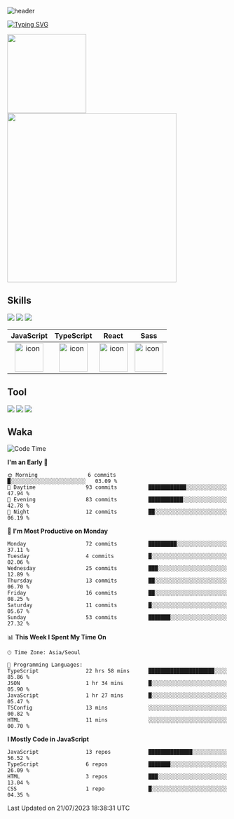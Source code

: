 ![header](https://capsule-render.vercel.app/api?type=waving&color=6994CDEE&text=&animation=twinkling&height=80)

[![Typing SVG](https://readme-typing-svg.demolab.com?font=Alkatra&weight=500&size=45&duration=4000&pause=3&color=6994CDEE&center=false&vCenter=false&multiline=true&repeat=true&width=1000&height=100&lines=Welcome+to+Geonoooo's+GitHub!👋)](https://git.io/typing-svg)


   <p display="inline">
    <a href="https://github.com/alchogh">
     <img height="180" src=https://github-readme-stats.vercel.app/api?username=alchogh&theme=vue&show_icons=true" />
     <img width="386" src="https://github-readme-stats.vercel.app/api/top-langs/?username=alchogh&layout=compact&theme=vue" />
    </a>
  </p>

## Skills

<div>
    <img src="https://img.shields.io/badge/html5-E34F26?style=flat&logo=HTML5&logoColor=white"/>
    <img src="https://img.shields.io/badge/css3-1572B6?style=flat&logo=CSS3&logoColor=white"/>
    <img src="https://img.shields.io/badge/styled--components-8D5078?style=flat&logo=styled-components&logoColor=white"/>
  
</div>

|JavaScript|TypeScript|React|Sass|
| :--: | :--: | :--: | :--: |
| <img src="https://techstack-generator.vercel.app/js-icon.svg" alt="icon" width="65" height="65" /> | <img src="https://techstack-generator.vercel.app/ts-icon.svg" alt="icon" width="65" height="65" /> | <img src="https://techstack-generator.vercel.app/react-icon.svg" alt="icon" width="65" height="65" /> | <img src="https://techstack-generator.vercel.app/sass-icon.svg" alt="icon" width="65" height="65" /></div> |


## Tool
<div>
<img src="https://img.shields.io/badge/vsCode-007ACC?style=flat&logo=Visual Studio Code&logoColor=white"/>
<img src="https://img.shields.io/badge/Git-F05032?style=flat&logo=Git&logoColor=white"/> <img src="https://img.shields.io/badge/GitHub-181717?style=flat&logo=GitHub&logoColor=white"/>
</div>


## Waka

  <!--START_SECTION:waka-->
![Code Time](http://img.shields.io/badge/Code%20Time-329%20hrs%2029%20mins-blue)

**I'm an Early 🐤** 

```text
🌞 Morning                6 commits           █░░░░░░░░░░░░░░░░░░░░░░░░   03.09 % 
🌆 Daytime                93 commits          ████████████░░░░░░░░░░░░░   47.94 % 
🌃 Evening                83 commits          ███████████░░░░░░░░░░░░░░   42.78 % 
🌙 Night                  12 commits          ██░░░░░░░░░░░░░░░░░░░░░░░   06.19 % 
```
📅 **I'm Most Productive on Monday** 

```text
Monday                   72 commits          █████████░░░░░░░░░░░░░░░░   37.11 % 
Tuesday                  4 commits           █░░░░░░░░░░░░░░░░░░░░░░░░   02.06 % 
Wednesday                25 commits          ███░░░░░░░░░░░░░░░░░░░░░░   12.89 % 
Thursday                 13 commits          ██░░░░░░░░░░░░░░░░░░░░░░░   06.70 % 
Friday                   16 commits          ██░░░░░░░░░░░░░░░░░░░░░░░   08.25 % 
Saturday                 11 commits          █░░░░░░░░░░░░░░░░░░░░░░░░   05.67 % 
Sunday                   53 commits          ███████░░░░░░░░░░░░░░░░░░   27.32 % 
```


📊 **This Week I Spent My Time On** 

```text
🕑︎ Time Zone: Asia/Seoul

💬 Programming Languages: 
TypeScript               22 hrs 58 mins      █████████████████████░░░░   85.86 % 
JSON                     1 hr 34 mins        █░░░░░░░░░░░░░░░░░░░░░░░░   05.90 % 
JavaScript               1 hr 27 mins        █░░░░░░░░░░░░░░░░░░░░░░░░   05.47 % 
TSConfig                 13 mins             ░░░░░░░░░░░░░░░░░░░░░░░░░   00.82 % 
HTML                     11 mins             ░░░░░░░░░░░░░░░░░░░░░░░░░   00.70 % 
```

**I Mostly Code in JavaScript** 

```text
JavaScript               13 repos            ██████████████░░░░░░░░░░░   56.52 % 
TypeScript               6 repos             ███████░░░░░░░░░░░░░░░░░░   26.09 % 
HTML                     3 repos             ███░░░░░░░░░░░░░░░░░░░░░░   13.04 % 
CSS                      1 repo              █░░░░░░░░░░░░░░░░░░░░░░░░   04.35 % 
```




 Last Updated on 21/07/2023 18:38:31 UTC
<!--END_SECTION:waka-->





